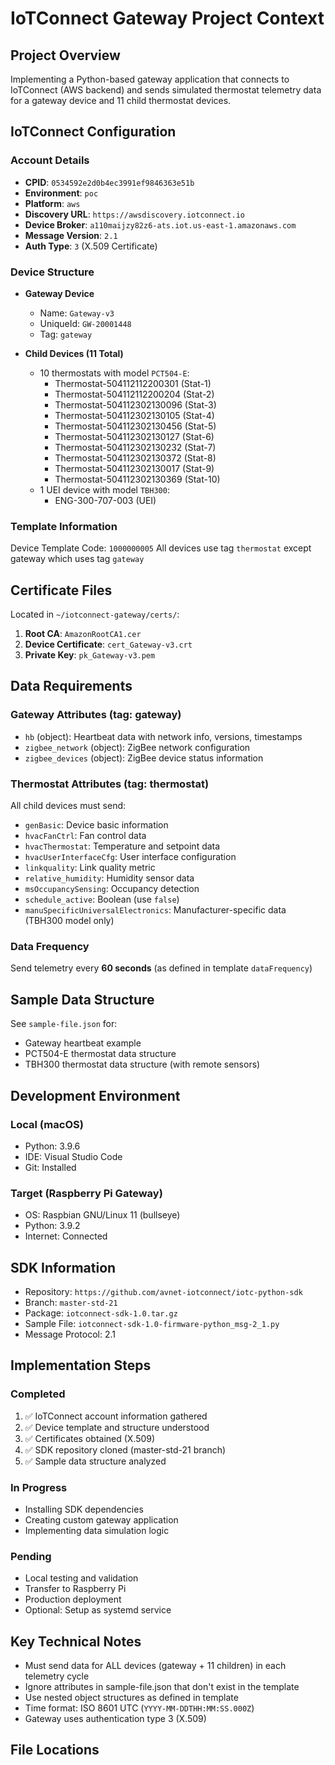 # IoTConnect Gateway Project Context

## Project Overview
Implementing a Python-based gateway application that connects to IoTConnect (AWS backend) and sends simulated thermostat telemetry data for a gateway device and 11 child thermostat devices.

## IoTConnect Configuration

### Account Details
- **CPID**: `0534592e2d0b4ec3991ef9846363e51b`
- **Environment**: `poc`
- **Platform**: `aws`
- **Discovery URL**: `https://awsdiscovery.iotconnect.io`
- **Device Broker**: `a110maijzy82z6-ats.iot.us-east-1.amazonaws.com`
- **Message Version**: `2.1`
- **Auth Type**: `3` (X.509 Certificate)

### Device Structure
- **Gateway Device**
  - Name: `Gateway-v3`
  - UniqueId: `GW-20001448`
  - Tag: `gateway`
  
- **Child Devices (11 Total)**
  - 10 thermostats with model `PCT504-E`:
    - Thermostat-504112112200301 (Stat-1)
    - Thermostat-504112112200204 (Stat-2)
    - Thermostat-504112302130096 (Stat-3)
    - Thermostat-504112302130105 (Stat-4)
    - Thermostat-504112302130456 (Stat-5)
    - Thermostat-504112302130127 (Stat-6)
    - Thermostat-504112302130232 (Stat-7)
    - Thermostat-504112302130372 (Stat-8)
    - Thermostat-504112302130017 (Stat-9)
    - Thermostat-504112302130369 (Stat-10)
  - 1 UEI device with model `TBH300`:
    - ENG-300-707-003 (UEI)

### Template Information
Device Template Code: `1000000005`
All devices use tag `thermostat` except gateway which uses tag `gateway`

## Certificate Files
Located in `~/iotconnect-gateway/certs/`:
1. **Root CA**: `AmazonRootCA1.cer`
2. **Device Certificate**: `cert_Gateway-v3.crt`
3. **Private Key**: `pk_Gateway-v3.pem`

## Data Requirements

### Gateway Attributes (tag: gateway)
- `hb` (object): Heartbeat data with network info, versions, timestamps
- `zigbee_network` (object): ZigBee network configuration
- `zigbee_devices` (object): ZigBee device status information

### Thermostat Attributes (tag: thermostat)
All child devices must send:
- `genBasic`: Device basic information
- `hvacFanCtrl`: Fan control data
- `hvacThermostat`: Temperature and setpoint data
- `hvacUserInterfaceCfg`: User interface configuration
- `linkquality`: Link quality metric
- `relative_humidity`: Humidity sensor data
- `msOccupancySensing`: Occupancy detection
- `schedule_active`: Boolean (use `false`)
- `manuSpecificUniversalElectronics`: Manufacturer-specific data (TBH300 model only)

### Data Frequency
Send telemetry every **60 seconds** (as defined in template `dataFrequency`)

## Sample Data Structure
See `sample-file.json` for:
- Gateway heartbeat example
- PCT504-E thermostat data structure
- TBH300 thermostat data structure (with remote sensors)

## Development Environment

### Local (macOS)
- Python: 3.9.6
- IDE: Visual Studio Code
- Git: Installed

### Target (Raspberry Pi Gateway)
- OS: Raspbian GNU/Linux 11 (bullseye)
- Python: 3.9.2
- Internet: Connected

## SDK Information
- Repository: `https://github.com/avnet-iotconnect/iotc-python-sdk`
- Branch: `master-std-21`
- Package: `iotconnect-sdk-1.0.tar.gz`
- Sample File: `iotconnect-sdk-1.0-firmware-python_msg-2_1.py`
- Message Protocol: 2.1

## Implementation Steps

### Completed
1. ✅ IoTConnect account information gathered
2. ✅ Device template and structure understood
3. ✅ Certificates obtained (X.509)
4. ✅ SDK repository cloned (master-std-21 branch)
5. ✅ Sample data structure analyzed

### In Progress
- Installing SDK dependencies
- Creating custom gateway application
- Implementing data simulation logic

### Pending
- Local testing and validation
- Transfer to Raspberry Pi
- Production deployment
- Optional: Setup as systemd service

## Key Technical Notes
- Must send data for ALL devices (gateway + 11 children) in each telemetry cycle
- Ignore attributes in sample-file.json that don't exist in the template
- Use nested object structures as defined in template
- Time format: ISO 8601 UTC (`YYYY-MM-DDTHH:MM:SS.000Z`)
- Gateway uses authentication type 3 (X.509)

## File Locations